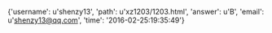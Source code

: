 {'username': u'shenzy13', 'path': u'xz1203/1203.html', 'answer': u'B', 'email': u'shenzy13@qq.com', 'time': '2016-02-25:19:35:49'}